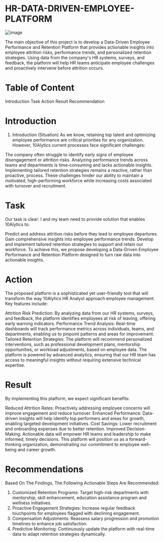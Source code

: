 # HR-DATA-DRIVEN-EMPLOYEE-PLATFORM

![image](https://github.com/user-attachments/assets/2e52a952-c65e-46bb-9b8e-51180389c5cd)

The main objective of this project is to develop a
Data-Driven Employee Performance and
Retention Platform that provides actionable
insights into employee attrition risks,
performance trends, and personalized retention
strategies. Using data from the company's HR
systems, surveys, and feedback, the platform will
help HR teams anticipate employee challenges
and proactively intervene before attrition occurs.

# Table of Content
Introduction
Task
Action
Result
Recommendation

# Introduction
1. Introduction (Situation)
As we know, retaining top talent and optimizing employee performance are critical priorities for any organization. However, 10Alytics current processes face significant challenges:

The company often struggle to identify early signs of employee disengagement or attrition risks.
Analyzing performance trends across teams and departments is time-consuming and lacks actionable insights.
Implementing tailored retention strategies remains a reactive, rather than proactive, process.
These challenges hinder our ability to maintain a motivated, high-performing workforce while increasing costs associated with turnover and recruitment.

# Task
Our task is clear: I and my team need to provide solution that enables 10Alytics to:

Predict and address attrition risks before they lead to employee departures.
Gain comprehensive insights into employee performance trends.
Develop and implement tailored retention strategies to support and retain our workforce.
To achieve this, we propose developing a Data-Driven Employee Performance and Retention Platform designed to turn raw data into actionable insights.

# Action
The proposed platform is a sophisticated yet user-friendly tool that will transform the way 10Alytics HR Analyst approach employee management. Key features include:

Attrition Risk Prediction: By analyzing data from our HR systems, surveys, and feedback, the platform identifies employees at risk of leaving, offering early warning indicators.
Performance Trend Analysis: Real-time dashboards will track performance metrics across individuals, teams, and departments, enabling us to pinpoint patterns and areas for improvement.
Tailored Retention Strategies: The platform will recommend personalized interventions, such as professional development plans, mentorship opportunities, or workload adjustments, based on employee data.
The platform is powered by advanced analytics, ensuring that our HR team has access to meaningful insights without requiring extensive technical expertise.

# Result
By implementing this platform, we expect significant benefits:

Reduced Attrition Rates: Proactively addressing employee concerns will improve engagement and reduce turnover.
Enhanced Performance: Data-driven insights will help identify top performers and areas for growth, enabling targeted development initiatives.
Cost Savings: Lower recruitment and onboarding expenses due to better retention.
Improved Decision-Making: Actionable data will empower HR teams and leadership to make informed, timely decisions.
This platform will position us as a forward-thinking organization, demonstrating our commitment to employee well-being and career growth.

# Recommendations
Based On The Findings, The Following Actionable Steps Are Recommended:
1. Customized Retention Programs: Target high-risk departments with mentorship, skill enhancement, education assistance program and wellness initiatives.
2. Proactive Engagement Strategies: Increase regular feedback touchpoints for employees flagged with declining engagement.
3. Compensation Adjustments: Reassess salary progression and promotion timelines to enhance job satisfaction.
4. Predictive Monitoring: Continuously update the platform with real-time data to adapt retention strategies dynamically.

